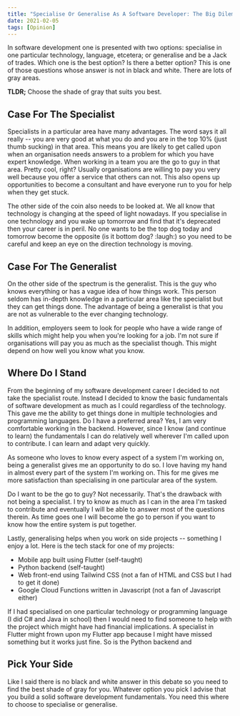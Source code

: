 ```yaml
---
title: "Specialise Or Generalise As A Software Developer: The Big Dilemma"
date: 2021-02-05
tags: [Opinion]
---
```


In software development one is presented with two options: specialise in one particular technology, language, etcetera; or generalise and be a Jack of trades. Which one is the best option? Is there a better option? This is one of those questions whose answer is not in black and white. There are lots of gray areas.

**TLDR;** Choose the shade of gray that suits you best.

## Case For The Specialist

Specialists in a particular area have many advantages. The word says it all really -- you are very good at what you do and you are in the top 10% (just thumb sucking) in that area. This means you are likely to get called upon when an organisation needs answers to a problem for which you have expert knowledge. When working in a team you are the go to guy in that area. Pretty cool, right? Usually organisations are willing to pay you very well because you offer a service that others can not. This also opens up opportunities to become a consultant and have everyone run to you for help when they get stuck.

The other side of the coin also needs to be looked at. We all know that technology is changing at the speed of light nowadays. If you specialise in one technology and you wake up tomorrow and find that it's deprecated then your career is in peril. No one wants to be the top dog today and tomorrow become the opposite (is it bottom dog? :laugh:) so you need to be careful and keep an eye on the direction technology is moving.

## Case For The Generalist

On the other side of the spectrum is the generalist. This is the guy who knows everything or has a vague idea of how things work. This person seldom has in-depth knowledge in a particular area like the specialist but they can get things done. The advantage of being a generalist is that you are not as vulnerable to the ever changing technology.

In addition, employers seem to look for people who have a wide range of skills which might help you when you're looking for a job. I'm not sure if organisations will pay you as much as the specialist though. This might depend on how well you know what you know.

## Where Do I Stand

From the beginning of my software development career I decided to not take the specialist route. Instead I decided to know the basic fundamentals of software development as much as I could regardless of the technology. This gave me the ability to get things done in multiple technologies and programming languages. Do I have a preferred area? Yes, I am very comfortable working in the backend. However, since I know (and continue to learn) the fundamentals I can do relatively well wherever I'm called upon to contribute. I can learn and adapt very quickly.

As someone who loves to know every aspect of a system I'm working on, being a generalist gives me an opportunity to do so. I love having my hand in almost every part of the system I'm working on. This for me gives me more satisfaction than specialising in one particular area of the system.

Do I want to be the go to guy? Not necessarily. That's the drawback with not being a specialist. I try to know as much as I can in the area I'm tasked to contribute and eventually I will be able to answer most of the questions therein. As time goes one I will become the go to person if you want to know how the entire system is put together.

Lastly, generalising helps when you work on side projects -- something I enjoy a lot. Here is the tech stack for one of my projects:

- Mobile app built using Flutter (self-taught)
- Python backend (self-taught)
- Web front-end using Tailwind CSS (not a fan of HTML and CSS but I had to get it done)
- Google Cloud Functions written in Javascript (not a fan of Javascript either)

If I had specialised on one particular technology or programming language (I did C# and Java in school) then I would need to find someone to help with the project which might have had financial implications. A specialist in Flutter might frown upon my Flutter app because I might have missed something but it works just fine. So is the Python backend and

## Pick Your Side

Like I said there is no black and white answer in this debate so you need to find the best shade of gray for you. Whatever option you pick I advise that you build a solid software development fundamentals. You need this where to choose to specialise or generalise.

